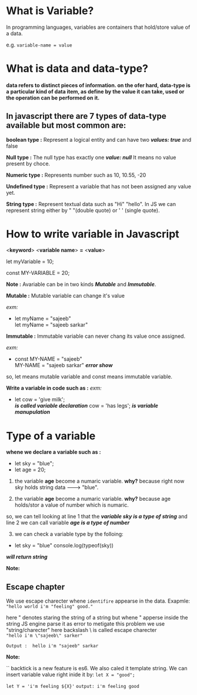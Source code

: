 # What is Variable?
In programming languages, variables are containers that hold/store value of a data.

e.g. `variable-name = value`


# What is data and data-type?
#### data refers to distinct pieces of information. on the ofer hard, data-type is a particular kind of data item, as define by the value it  can take, used or the operation can be performed on it.

## In javascript there are 7 types  of data-type available but most common are:

 **boolean type :** Represent a logical entity and can have two ***values: true*** and false
 
 **Null type :** The null type has exactly one ***value:  null***
                It means no value present by choce.
                
                
**Numeric type :** Represents number such as 10, 10.55, -20

**Undefined type :**  Represent a variable that has not been assigned any value yet.

**String type :** Represent textual data such as "Hi" "hello".  In JS we can represent string either by " "(double quote) or ' ' (single quote).


# How to write variable in Javascript

<**keyword**>   <**variable name**>   **=**   <**value**>

let myVariable = 10;

const MY-VARIABLE = 20;



**Note :** Avariable can be in two kinds ***Mutable*** and ***Immutable***.

**Mutable :** Mutable variable can change it's value

*exm:*  
- let myName = "sajeeb" <br>
let myName = "sajeeb sarkar"


**Immutable :** Immutable variable can never chang its value once assigned.

*exm:*
- const MY-NAME = "sajeeb" <br>
 MY-NAME = "sajeeb sarkar" ***error show***

so, let means mutable variable and const means immutable variable.

**Write a variable in code such as :**
*exm:*
- let cow = 'give milk'; <br> ***is called variable declaration***
 cow = 'has legs'; ***is variable manupulation***



# Type of a variable

**whene we declare a variable such as :**
- let sky = "blue";
- let age = 20;

1. the variable **age** become a numaric variable. **why?** because right now sky holds string data --->  "blue".

2. the variable **age** become a numaric variable. **why?** because age holds/stor a value of number which is numaric.

so, we can tell looking at line 1 that the ***variable sky is a type of string*** and line 2 we can call variable ***age is a type of number***



3. we can check a variable type by the folloing: <br>
- let sky = "blue"
console.log(typeof(sky)) 

***will return string***



**Note:**

## Escape chapter

We use escape charecter whene `identifire` appearse in the data. Exapmle: <br>
`"hello world i'm "feeling" good."`

here " denotes staring the string of a string but whene " apperse inside the string JS engine parse it as error to metigate this problem we use \"string/charecter\" here backslash \ is called escape charecter <br>
`"hello i'm \"sajeeb\" sarker"`

`Output :  hello i'm "sajeeb" sarkar`



**Note:**

`` backtick is a new feature is es6. We also caled it template string. We can insert variable value right inide it by:
`let X = "good";`

`let Y = 'i'm feeling ${X}'` `output: i'm feeling good`













